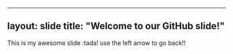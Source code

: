 -------
layout: slide
title: "Welcome to our GitHub slide!"
---
This is my awesome slide :tada!
use the left arrow to go back!!
